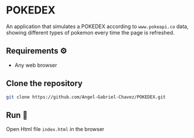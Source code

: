 # POKEDEX
An application that simulates a POKEDEX according to `www.pokeapi.co` data, showing different types of pokemon every time the page is refreshed.

## Requirements ⚙️
- Any web browser

## Clone the repository
```bash
git clone https://github.com/Angel-Gabriel-Chavez/POKEDEX.git
```
## Run 🏁
Open Html file `index.html` in the browser